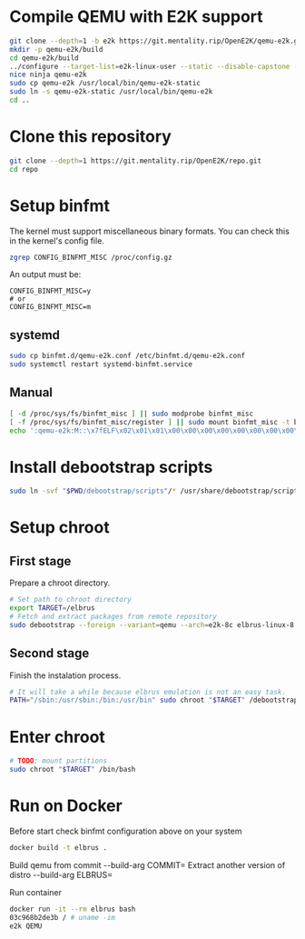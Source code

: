 # Compile QEMU with E2K support

```sh
git clone --depth=1 -b e2k https://git.mentality.rip/OpenE2K/qemu-e2k.git
mkdir -p qemu-e2k/build
cd qemu-e2k/build
../configure --target-list=e2k-linux-user --static --disable-capstone --disable-werror
nice ninja qemu-e2k
sudo cp qemu-e2k /usr/local/bin/qemu-e2k-static
sudo ln -s qemu-e2k-static /usr/local/bin/qemu-e2k
cd ..
```

# Clone this repository

```sh
git clone --depth=1 https://git.mentality.rip/OpenE2K/repo.git
cd repo
```

# Setup binfmt

The kernel must support miscellaneous binary formats. You can check this in the kernel's config file.

```sh
zgrep CONFIG_BINFMT_MISC /proc/config.gz
```

An output must be:

```
CONFIG_BINFMT_MISC=y
# or
CONFIG_BINFMT_MISC=m
```

## systemd

```sh
sudo cp binfmt.d/qemu-e2k.conf /etc/binfmt.d/qemu-e2k.conf
sudo systemctl restart systemd-binfmt.service
```

## Manual

```sh
[ -d /proc/sys/fs/binfmt_misc ] || sudo modprobe binfmt_misc
[ -f /proc/sys/fs/binfmt_misc/register ] || sudo mount binfmt_misc -t binfmt_misc /proc/sys/fs/binfmt_misc
echo ':qemu-e2k:M::\x7fELF\x02\x01\x01\x00\x00\x00\x00\x00\x00\x00\x00\x00\x02\x00\xaf\x00:\xff\xff\xff\xff\xff\xff\xff\x00\xff\xff\xff\xff\xff\xff\xff\xff\xfe\xff\xff\xff:/usr/local/bin/qemu-e2k:OC' | sudo tee /proc/sys/fs/binfmt_misc/register
```

# Install debootstrap scripts

```sh
sudo ln -svf "$PWD/debootstrap/scripts"/* /usr/share/debootstrap/scripts
```

# Setup chroot

## First stage

Prepare a chroot directory.

```sh
# Set path to chroot directory
export TARGET=/elbrus
# Fetch and extract packages from remote repository
sudo debootstrap --foreign --variant=qemu --arch=e2k-8c elbrus-linux-8.2 "$TARGET"
```

## Second stage

Finish the instalation process.

```sh
# It will take a while because elbrus emulation is not an easy task.
PATH="/sbin:/usr/sbin:/bin:/usr/bin" sudo chroot "$TARGET" /debootstrap/debootstrap --second-stage
```

# Enter chroot

```sh
# TODO: mount partitions
sudo chroot "$TARGET" /bin/bash
```

# Run on Docker

Before start check binfmt configuration above on your system

```sh
docker build -t elbrus .
```

Build qemu from commit --build-arg COMMIT=<hash>
Extract another version of distro --build-arg ELBRUS=<version>

Run container

```sh
docker run -it --rm elbrus bash
03c968b2de3b / # uname -im
e2k QEMU
```
